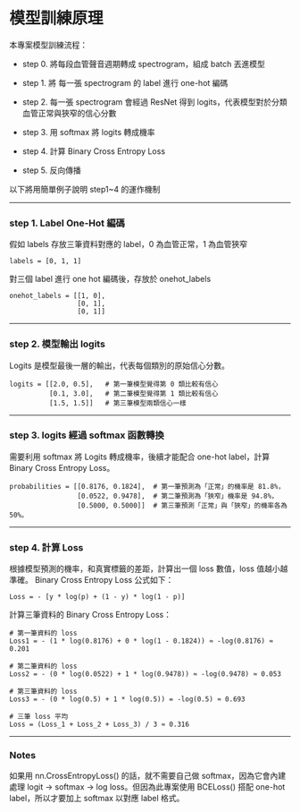 # 模型訓練原理

本專案模型訓練流程：

* step 0. 將每段血管聲音週期轉成 spectrogram，組成 batch 丟進模型

* step 1. 將 每一張 spectrogram 的 label 進行 one-hot 編碼

* step 2. 每一張 spectrogram 會經過 ResNet 得到 logits，代表模型對於分類血管正常與狹窄的信心分數

* step 3. 用 softmax 將 logits 轉成機率

* step 4. 計算 Binary Cross Entropy Loss

* step 5. 反向傳播

以下將用簡單例子說明 step1~4 的運作機制

---
### step 1. Label One-Hot 編碼
假如 labels 存放三筆資料對應的 label，0 為血管正常，1 為血管狹窄
```
labels = [0, 1, 1]
```
對三個 label 進行 one hot 編碼後，存放於 onehot_labels
```
onehot_labels = [[1, 0],
                 [0, 1],
                 [0, 1]]
```
---
### step 2. 模型輸出 logits
Logits 是模型最後一層的輸出，代表每個類別的原始信心分數。
```
logits = [[2.0, 0.5],   # 第一筆模型覺得第 0 類比較有信心
          [0.1, 3.0],   # 第二筆模型覺得第 1 類比較有信心
          [1.5, 1.5]]   # 第三筆模型兩類信心一樣
```
---
### step 3. logits 經過 softmax 函數轉換
需要利用 softmax 將 Logits 轉成機率，後續才能配合 one-hot label，計算 Binary Cross Entropy Loss。
```
probabilities = [[0.8176, 0.1824],  # 第一筆預測為「正常」的機率是 81.8%，
                 [0.0522, 0.9478],  # 第二筆預測為「狹窄」機率是 94.8%，
                 [0.5000, 0.5000]]  # 第三筆預測「正常」與「狹窄」的機率各為 50%。
```
---
### step 4. 計算 Loss
根據模型預測的機率，和真實標籤的差距，計算出一個 loss 數值，loss 值越小越準確。
Binary Cross Entropy Loss 公式如下：
```
Loss = - [y * log(p) + (1 - y) * log(1 - p)]
```

計算三筆資料的 Binary Cross Entropy Loss：
```
# 第一筆資料的 loss
Loss1 = - (1 * log(0.8176) + 0 * log(1 - 0.1824)) ≈ -log(0.8176) ≈ 0.201

# 第二筆資料的 loss
Loss2 = - (0 * log(0.0522) + 1 * log(0.9478)) ≈ -log(0.9478) ≈ 0.053

# 第三筆資料的 loss
Loss3 = - (0 * log(0.5) + 1 * log(0.5)) = -log(0.5) ≈ 0.693

# 三筆 loss 平均
Loss = (Loss_1 + Loss_2 + Loss_3) / 3 ≈ 0.316
```
---
### Notes
如果用 nn.CrossEntropyLoss() 的話，就不需要自己做 softmax，因為它會內建處理 logit → softmax → log loss。但因為此專案使用 BCELoss() 搭配 one-hot label，所以才要加上 softmax 以對應 label 格式。

<!-- ---
假設你有以下設定：
假設 batch_size = 3: 一個 batch 拿 3 筆 spectrogram 資料

以下以一個batch的流程做說明:

對應的標籤是：[0, 1, 1]

每筆 spectrogram 是 1×40×100 的大小（1通道、40個頻率、100個時間點）

batch_size = 3

---
### 1. Label One-Hot 編碼範例

使用 `torch.nn.functional.one_hot` 將數值標籤轉換為 one-hot 向量格式，配合 BCELoss 使用。

```python
import torch
import torch.nn.functional as F

# 假設 labels_tmp 存放三筆資料對應的 label 
images.shape = (3, 1, 40, 100)   # 3張圖片、1通道、40個頻率、100個時間點
labels_tmp = torch.tensor([0, 1, 1])

# 將 labels_tmp 中每一個 label 做 one-hot 編碼
labels = F.one_hot(labels_tmp, num_classes=2).float().to(device)

# 輸出結果
# labels = tensor([[1., 0.],
#                  [0., 1.],
#                  [0., 1.]])
```
## 2. 模型前向傳播
把 spectrogram 圖片（images）丟進模型 model，模型會跑一輪 forward，輸出每筆資料的 logits
* Logits 是模型最後一層的輸出，它們本身不是機率，只是代表每個類別的原始信心分數，我們會再用 softmax 把它轉成機率，才能配合 one-hot label 計算 loss。
```python
model = resnet50(weights=None)
outputs = model(images)

# 輸出結果
# outputs = [[2.1, 0.3], 
#            [0.5, 1.7], 
#            [1.2, 1.2]]   # shape = (batch_size, 2)

softmax = nn.Softmax(dim=1).to(device)
outputs = softmax(outputs)

# 輸出結果
# outputs = [[0.8176, 0.1824],
#            [0.0522, 0.9478],
#            [0.5000, 0.5000]]

```

代表第一筆預測「0 類」的機率是 81.8%，第二筆預測 1 類機率是 94.8%，第三筆不確定，兩邊各 50%。

## 3. 計算 loss
➡️「根據模型預測的機率，和真實標籤的差距，計算出一個 loss 數值」
➡️ 這個 loss 表示模型在這個 batch 預測得好不好，值越小越準確。
```python
criterion = nn.BCELoss().to(device)
loss_list = []

loss = criterion(outputs,labels)
loss_list.append(loss.item())   # .item() 是 PyTorch 的寫法，意思是把 loss 這個 Tensor 轉成純數字（float）

# loss ≈ 0.316
```
### Binary Cross Entropy Loss 計算：
```
Binary Cross Entropy Loss 公式
Loss = - [y * log(p) + (1 - y) * log(1 - p)]

第一筆資料的 loss
Loss1 = - (1 * log(0.8176) + 0 * log(1 - 0.1824)) ≈ -log(0.8176) ≈ 0.201

第二筆資料的 loss
Loss2 = - (0 * log(0.0522) + 1 * log(0.9478)) ≈ -log(0.9478) ≈ 0.053

第三筆資料的 loss
Loss3 = - (0 * log(0.5) + 1 * log(0.5)) = -log(0.5) ≈ 0.693

此範例 loss
Loss = (Loss_1 + Loss_2 + Loss_3) / 3 ≈ 0.316
``` -->













